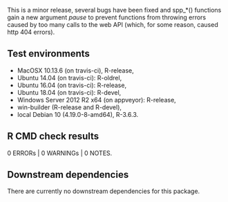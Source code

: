This is a minor release, several bugs have been fixed and spp_*() functions gain a new argument *pause* to prevent functions from throwing errors caused by too many calls to the web API (which, for some reason, caused http 404 errors).

## Test environments

* MacOSX 10.13.6 (on travis-ci), R-release,
* Ubuntu 14.04 (on travis-ci): R-oldrel,
* Ubuntu 16.04 (on travis-ci): R-release,
* Ubuntu 18.04 (on travis-ci): R-devel,
* Windows Server 2012 R2 x64 (on appveyor): R-release,
* win-builder (R-release and R-devel),
* local Debian 10 (4.19.0-8-amd64), R-3.6.3.


## R CMD check results

0 ERRORs | 0 WARNINGs | 0 NOTES.


## Downstream dependencies

There are currently no downstream dependencies for this package.
